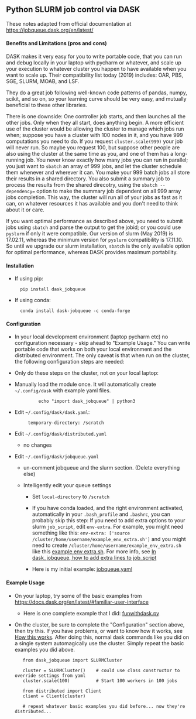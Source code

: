 ## Python SLURM job control via DASK

These notes adapted from official documentation at https://jobqueue.dask.org/en/latest/

#### Benefits and Limitations (pros and cons)

DASK makes it very easy for you to write portable code, that you can run and debug locally in your laptop with pycharm or whatever, and scale up your execution to whatever cluster you happen to have available when you want to scale up. Their compatibility list today (2019) includes: OAR, PBS, SGE, SLURM, MOAB, and LSF.

They do a great job following well-known code patterns of pandas, numpy, scikit, and so on, so your learning curve should be very easy, and mutually beneficial to these other libraries.

There is one downside: One controller job starts, and then launches all the other jobs. Only when they all start, does anything begin. A more efficient use of the cluster would be allowing the cluster to manage which jobs run when; suppose you have a cluster with 100 nodes in it, and you have 999 computations you need to do. If you request `cluster.scale(999)` your job will never run. So maybe you request 100, but suppose other people are also using the cluster at the same time as you, and one of them has a long-running job. You never know exactly how many jobs you can run in parallel; you just want to `sbatch` an array of 999 jobs, and let the cluster schedule them whenever and wherever it can. You make your 999 batch jobs all store their results in a shared directory. You also submit a summary job to process the results from the shared direcotry, using the `sbatch --dependency=` option to make the summary job dependent on all 999 array jobs completion. This way, the cluster will run all of your jobs as fast as it can, on whatever resources it has available and you don't need to think about it or care.

If you want optimal performance as described above, you need to submit jobs using `sbatch` and parse the output to get the jobid; or you could use `pyslurm` if only it were compatible. Our version of slurm (May 2019) is 17.02.11, whereas the minimum version for `pyslurm` compatibility is 17.11.10. So until we upgrade our slurm installation, `sbatch` is the only available option for optimal performance, whereas DASK provides maximum portability.

#### Installation

* If using pip:

        pip install dask_jobqueue

* If using conda:

        conda install dask-jobqueue -c conda-forge
    

#### Configuration

* In your local development environment (laptop pycharm etc) no configuration necessary - skip ahead to  "Example Usage." You can write portable code that works on both your local environment and the distributed environment. The only caveat is that when run on the cluster, the following configuration steps are needed:

* Only do these steps on the cluster, not on your local laptop:

* Manually load the module once. It will automatically create `~/.config/dask` with example yaml files.

               echo "import dask_jobqueue" | python3

* Edit `~/.config/dask/dask.yaml`:

           temporary-directory: /scratch

* Edit `~/.config/dask/distributed.yaml`
  
     * no changes

* Edit `~/.config/dask/jobqueue.yaml`
  
     * un-comment jobqueue and the slurm section. (Delete everything else)
     
     * Intelligently edit your queue settings
       
       * Set `local-directory` to `/scratch`
       * If you have conda loaded, and the right environment activated, automatically in your `.bash_profile` and `.bashrc`, you can probably skip this step: If you need to add extra options to your slurm `job_script`, edit `env-extra`. For example, you might need something like this: `env-extra: ['source /cluster/home/username/example_env_extra.sh']` and you might need to create `/cluster/home/username/example_env_extra.sh` like this [example env extra.sh](files/example_env_extra.sh). For more info, see [In dask_jobqueue, how to add extra lines to job_script](https://stackoverflow.com/questions/56148498/in-dask-jobqueue-how-to-add-extra-lines-to-job-script)
       
       * Here is my initial example: [jobqueue.yaml](files/jobqueue.yaml)
       

#### Example Usage

* On your laptop, try some of the basic examples from https://docs.dask.org/en/latest/#familiar-user-interface

     * Here is one complete example that I did: [funwithdask.py](files/funwithdask.py)

* On the cluster, be sure to complete the "Configuration" section above, then try this. If you have problems, or want to know how it works, see [How this works](https://jobqueue.dask.org/en/latest/howitworks.html). After doing this, normal dask commands like you did on a single system automagically use the cluster. Simply repeat the basic examples you did above.

         from dask_jobqueue import SLURMCluster
         
         cluster = SLURMCluster()    # could use class constructor to override settings from yaml
         cluster.scale(100)          # Start 100 workers in 100 jobs
         
         from distributed import Client
         client = Client(cluster)
         
         # repeat whatever basic examples you did before... now they're distributed...